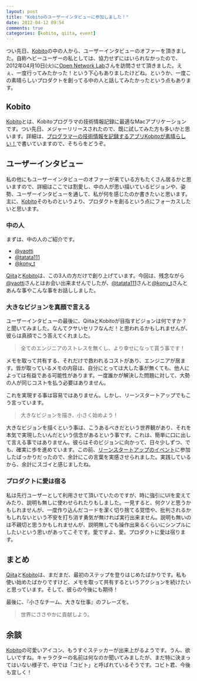 ```yaml
---
layout: post
title: "Kobitoのユーザーインタビューに参加しました！"
date: 2012-04-12 09:54
comments: true
categories: [kobito, qiita, event]
---
```


つい先日、[Kobito](http://kobitoapp.com/)の中の人から、ユーザーインタビューのオファーを頂きました。自称ヘビーユーザーの私としては、協力せずにはいられなかったので、2012年04月10日(火)に[Open Network Lab](http://onlab.jp/)さんを訪問させて頂きました。えぇ、一度行ってみたかった！という下心もありましたけどね。というか、一度この素晴らしいプロダクトを創ってる中の人と話してみたかったという点もあります。

<!-- more -->

## Kobito

[Kobito](http://kobitoapp.com/)とは、Kobitoプログラマの技術情報記録に最適なMacアプリケーションです。つい先日、メジャーリリースされたので、既に試してみた方も多いかと思います。詳細は、[プログラマーの技術情報を記録するアプリKobitoが素晴らしい！](http://fakestarbaby.github.com/blog/2012/04/02/awesome-app-kobito/)で書いていますので、そちらをどうぞ。

## ユーザーインタビュー

私の他にもユーザーインタビューのオファーが来ている方もたくさん居るかと思いますので、詳細はここでは割愛し、中の人が思い描いているビジョンや、姿勢、ユーザーインタビューを通して、私が何を感じたのか書きたいと思います。主に、[Kobito](http://kobitoapp.com/)そのものというより、プロダクトを創るという点にフォーカスしたいと思います。

### 中の人

まずは、中の人のご紹介です。

* [@yaotti](http://twitter.com/yaotti)
* [@tatata111](http://twitter.com/tatata111)
* [@kony_t](http://twitter.com/kony_t)

[Qiita](http://qiita.com/)と[Kobito](http://kobitoapp.com/)は、この3人の方だけで創り上げています。今回は、残念ながら[@yaotti](http://twitter.com/yaotti)さんとはお会い出来ませんでしたが、[@tatata111](http://twitter.com/tatata111)さんと[@kony_t](http://twitter.com/kony_t)さんとあんな事やこんな事をお話ししました。

### 大きなビジョンを真顔で言える

ユーザーインタビューの最後に、QiitaとKobitoが目指すビジョンは何ですか？と聞いてみました。なんてクサいセリフなんだ！と思われるかもしれませんが、彼らは真顔でこう答えてくれました。

> 全てのエンジニアのストレスを無くし、より幸せになって貰う事です！

メモを取って共有する、それだけで救われるコストがあり、エンジニアが居ます。皆が取っているメモの内容は、自分にとっては大した事が無くても、他人によっては有益である可能性があります。一度誰かが解決した問題に対して、大勢の人が同じコストを払う必要はありません。

これを実現する事は容易ではありません。しかし、リーンスタートアップでもこう言っています。

> 大きなビジョンを描き、小さく始めよう！

大きなビジョンを描くという事は、こうあるべきだという世界観があり、それを本気で実現したいんだという信念があるという事です。これは、簡単に口に出して言える事ではありません。彼らはそのビジョンに向かって、日々少しずつ、でも、確実に歩を進めています。この前、[リーンスタートアップのイベント](http://fakestarbaby.github.com/blog/2012/04/06/amazon-lean-cloud-revolution/)に参加したばっかりだったので、余計にこの言葉を実感させられました。実践しているから、余計にスゴイと感じましたね。

### プロダクトに愛は宿る

私は先行ユーザーとして利用させて頂いていたのですが、時に強引にUIを変えてみたり、説明も無しに使わせられたりもしました。一見すると、何クソと思うかもしれませんが、一度作り込んだコードを潔く切り捨てる覚悟や、批判されるかもしれないという不安を打ち消す勇気が無ければ実行出来ません。説明も無いのは不親切と思うかもしれませんが、説明無しでも操作出来るくらいにシンプルにしたいという思いがあってこそです。愛ですよ、愛。プロダクトに愛は宿ります。

## まとめ

[Qiita](http://qiita.com/)と[Kobito](http://kobitoapp.com/)は、まだまだ、最初のステップを登りはじめたばかりです。私も使い始めたばかりですけど、メモを取って共有するというアクションを続けたいと思っています。そして、彼らの今後にも期待！

最後に、『小さなチーム、大きな仕事』のフレーズを。

> 世界にささやかに貢献しよう。

## 余談

[Kobito](http://kobitoapp.com/)の可愛いアイコン、もうすぐステッカーが出来上がるようです。うん、欲しいですね。キャラクターの名前は何なのか聞いてみましたが、まだ特に決まってはいない様子で、中では「コビト」と呼ばれているそうです。コビト君、今後も宜しく！